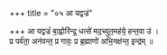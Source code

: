 +++
title = "०५ आ यद्वज्रं"

+++
आ यद्वज्रं॑ बा॒ह्वोरि॑न्द्र॒ धत्से॑ मद॒च्युत॒मह॑ये॒ हन्त॒वा उ॑ ।  
प्र पर्व॑ता॒ अन॑वन्त॒ प्र गावः॒ प्र ब्र॒ह्माणो॑ अभि॒नक्ष॑न्त॒ इन्द्र॑म् ॥